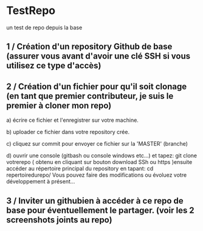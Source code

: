 # TestRepo
un test de repo depuis la base

## 1 / Création d'un repository Github de base (assurer vous avant d'avoir une clé SSH si vous utilisez ce type d'accès)

## 2 / Création d'un  fichier pour qu'il soit clonage (en tant que premier contributeur, je suis le premier à cloner mon repo)

a) écrire ce fichier et l'enregistrer sur votre machine.

b) uploader ce fichier dans votre repository crée.

c) cliquez sur commit pour envoyer ce fichier sur la 'MASTER' (branche)

d) ouvrir une console (gitbash ou console windows etc...) et tapez: git clone votrerepo ( obtenu en cliquant sur bouton download SSh ou https )ensuite accéder au répertoire principal du repository en tapant: cd repertoiredurepo/ Vous pouvez faire des modifications ou évoluez votre développement à présent...
 
## 3 / Inviter un githubien à accéder à ce repo de base pour éventuellement le partager. (voir les 2 screenshots joints au repo)